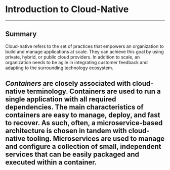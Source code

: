 # Introduction to Cloud-Native

-----

## Summary

Cloud-native refers to the set of practices that empowers an organization to build and manage applications at scale. They can achieve this goal by using private, hybrid, or public cloud providers. In addition to scale, an organization needs to be agile in integrating customer feedback and adapting to the surrounding technology ecosystem.

*Containers* are closely associated with cloud-native terminology. Containers are used to run a single application with all required dependencies. 
The main characteristics of containers are easy to manage, deploy, and fast to recover. As such, often, a microservice-based architecture is chosen in tandem with cloud-native tooling.
Microservices are used to manage and configure a collection of small,
independent services that can be easily packaged and executed within a container.
-------------
